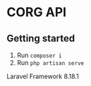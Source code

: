 # CORG API

## Getting started

1. Run `composer i`
1. Run `php artisan serve`


Laravel Framework 8.18.1